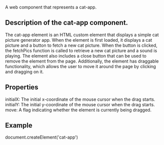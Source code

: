 <cat-app> 

A web component that represents a cat-app.

## Description of the cat-app component.

The cat-app element is an HTML custom element that displays a simple cat picture generator app. When the element is first loaded, it displays a cat picture and a button to fetch a new cat picture. When the button is clicked, the fetchPics function is called to retrieve a new cat picture and a sound is playing. The element also includes a close button that can be used to remove the element from the page. Additionally, the element has draggable functionality, which allows the user to move it around the page by clicking and dragging on it.

## Properties

initialX: The initial x-coordinate of the mouse cursor when the drag starts.
initialY: The initial y-coordinate of the mouse cursor when the drag starts.
move: A flag indicating whether the element is currently being dragged.

## Example

document.createElement('cat-app')

<cat-app></cat-app>


